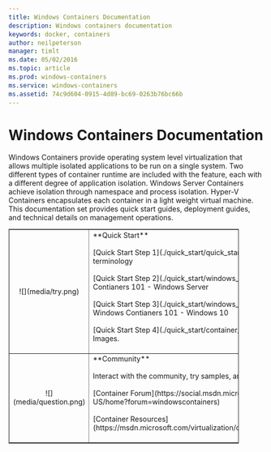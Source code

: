 ```yaml
---
title: Windows Containers Documentation
description: Windows containers documentation
keywords: docker, containers
author: neilpeterson
manager: timlt
ms.date: 05/02/2016
ms.topic: article
ms.prod: windows-containers
ms.service: windows-containers
ms.assetid: 74c9d604-0915-4d89-bc69-0263b76bc66b
---
```


# Windows Containers Documentation

Windows Containers provide operating system level virtualization that allows multiple isolated applications to be run on a single system. Two different types of container runtime are included with the feature, each with a different degree of application isolation. Windows Server Containers achieve isolation through namespace and process isolation. Hyper-V Containers encapsulates each container in a light weight virtual machine. This documentation set provides quick start guides, deployment guides, and technical details on management operations.

<table border="1" style="background-color:FFFFCC;border-collapse:collapse;border:1px solid FFCC00;color:000000;width:90%" cellpadding="25" cellspacing="5">
<tr>
<td ><center>![](media/try.png)</center></td>
<td>**Quick Start**<br /><br />
[Quick Start Step 1](./quick_start/quick_start.md): Container concepts and terminology<br /><br />
[Quick Start Step 2](./quick_start/windows_containers_101.md): Windows Contianers 101 - Windows Server<br /><br />
[Quick Start Step 3](./quick_start/windows_10_containers_101.md): Windows Contianers 101 - Windows 10<br /><br />
[Quick Start Step 4](./quick_start/container_images.md): Create Container Images.<br /><br />
</td>
</tr>
<tr>
<td ><center>![](media/question.png)</center></td>
<td>**Community**<br /><br />
Interact with the community, try samples, and find additional resources.<br /><br />
[Container Forum](https://social.msdn.microsoft.com/Forums/en-US/home?forum=windowscontainers)<br /><br /></li>
[Container Resources](https://msdn.microsoft.com/virtualization/community/community_overview)<br /><br /></li>
</td>
</tr>
</table>
